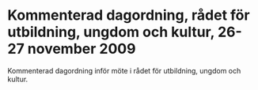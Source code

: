 # Kommenterad dagordning, rådet för utbildning, ungdom och kultur, 26-27 november 2009

Kommenterad dagordning inför möte i rådet för utbildning, ungdom och kultur.
